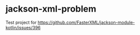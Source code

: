 # jackson-xml-problem
Test project for https://github.com/FasterXML/jackson-module-kotlin/issues/396
